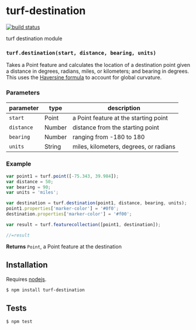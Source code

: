 # turf-destination

[![build status](https://secure.travis-ci.org/Turfjs/turf-destination.png)](http://travis-ci.org/Turfjs/turf-destination)

turf destination module


### `turf.destination(start, distance, bearing, units)`

Takes a Point feature and calculates the location of a destination point given a distance in degrees, radians, miles, or kilometers; and bearing in degrees. This uses the [Haversine formula](http://en.wikipedia.org/wiki/Haversine_formula) to account for global curvature.


### Parameters

| parameter  | type   | description                            |
| ---------- | ------ | -------------------------------------- |
| `start`    | Point  | a Point feature at the starting point  |
| `distance` | Number | distance from the starting point       |
| `bearing`  | Number | ranging from -180 to 180               |
| `units`    | String | miles, kilometers, degrees, or radians |


### Example

```js
var point1 = turf.point([-75.343, 39.984]);
var distance = 50;
var bearing = 90;
var units = 'miles';

var destination = turf.destination(point1, distance, bearing, units);
point1.properties['marker-color'] = '#0f0';
destination.properties['marker-color'] = '#f00';

var result = turf.featurecollection([point1, destination]);

//=result
```


**Returns** `Point`, a Point feature at the destination

## Installation

Requires [nodejs](http://nodejs.org/).

```sh
$ npm install turf-destination
```

## Tests

```sh
$ npm test
```

